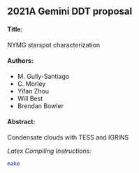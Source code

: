 2021A Gemini DDT proposal
---

#### Title:
NYMG starspot characterization

#### Authors:
 - M. Gully-Santiago
 - C. Morley
 - Yifan Zhou
 - Will Best
 - Brendan Bowler

#### Abstract:

Condensate clouds with TESS and IGRINS


*Latex Compiling Instructions:*  

```bash
make
```
